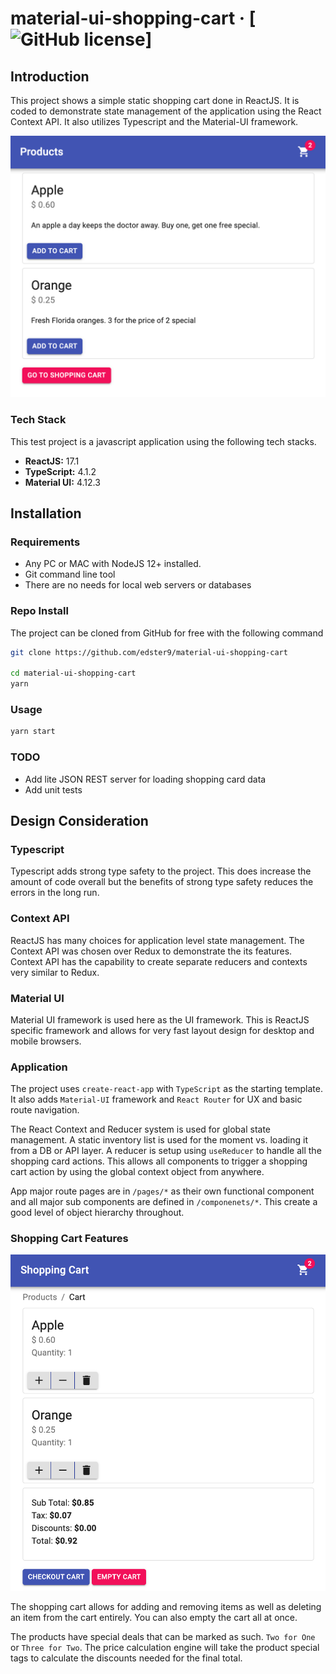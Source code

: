 # material-ui-shopping-cart &middot; [![GitHub license](https://img.shields.io/badge/license-MIT-blue.svg)]

## Introduction

This project shows a simple static shopping cart done in ReactJS. It is coded to demonstrate state management of the application using the React Context API. It also utilizes Typescript and the Material-UI framework.

![Alt text](/screenshots/demo1.png?raw=true "Optional Title")

### Tech Stack

This test project is a javascript application using the following tech stacks.

- **ReactJS:** 17.1
- **TypeScript:** 4.1.2
- **Material UI:** 4.12.3

## Installation

### Requirements

- Any PC or MAC with NodeJS 12+ installed.
- Git command line tool
- There are no needs for local web servers or databases

### Repo Install

The project can be cloned from GitHub for free with the following command

``` bash
git clone https://github.com/edster9/material-ui-shopping-cart

cd material-ui-shopping-cart
yarn
```

### Usage

``` bash
yarn start
```

### TODO

- Add lite JSON REST server for loading shopping card data
- Add unit tests

## Design Consideration

### Typescript

Typescript adds strong type safety to the project. This does increase the amount of code overall but the benefits of strong type safety reduces the errors in the long run.

### Context API

ReactJS has many choices for application level state management. The Context API was chosen over Redux to demonstrate the its features. Context API has the capability to create separate reducers and contexts very similar to Redux.

### Material UI

Material UI framework is used here as the UI framework. This is ReactJS specific framework and allows for very fast layout design for desktop and mobile browsers.

### Application

The project uses `create-react-app` with `TypeScript` as the starting template. It also adds `Material-UI` framework and `React Router` for UX and basic route navigation.

The React Context and Reducer system is used for global state management. A static inventory list is used for the moment vs. loading it from a DB or API layer. A reducer is setup using `useReducer` to handle all the shopping card actions. This allows all components to trigger a shopping cart action by using the global context object from anywhere.

App major route pages are in `/pages/*` as their own functional component and all major sub components are defined in `/componenets/*`. This create a good level of object hierarchy throughout.

### Shopping Cart Features

![Alt text](/screenshots/demo2.png?raw=true "Optional Title")

The shopping cart allows for adding and removing items as well as deleting an item from the cart entirely. You can also empty the cart all at once.

The products have special deals that can be marked as such. `Two for One` or `Three for Two`. The price calculation engine will take the product special tags to calculate the discounts needed for the final total.
